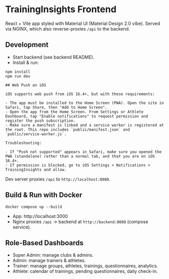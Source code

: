 # TrainingInsights Frontend

React + Vite app styled with Material UI (Material Design 2.0 vibe). Served via NGINX, which also reverse-proxies `/api` to the backend.

## Development
- Start backend (see backend README).
- Install & run:
```
npm install
npm run dev

## Web Push on iOS

iOS supports web push from iOS 16.4+, but with these requirements:

- The app must be installed to the Home Screen (PWA). Open the site in Safari, tap Share, then "Add to Home Screen".
- Open the app from the Home Screen. From Settings or Athlete Dashboard, tap "Enable notifications" to request permission and register the push subscription.
- Make sure a manifest is linked and a service worker is registered at the root. This repo includes `public/manifest.json` and `public/service-worker.js`.

Troubleshooting:

- If "Push not supported" appears in Safari, make sure you opened the PWA (standalone) rather than a normal tab, and that you are on iOS 16.4+.
- If permission is blocked, go to iOS Settings > Notifications > TrainingInsights and allow.

```
Dev server proxies `/api` to `http://localhost:8080`.

## Build & Run with Docker
```
docker compose up --build
```
- App: http://localhost:3000
- Nginx proxies `/api` -> backend at `http://backend:8080` (compose service).

## Role-Based Dashboards
- Super Admin: manage clubs & admins.
- Admin: manage trainers & athletes.
- Trainer: manage groups, athletes, trainings, questionnaires, analytics.
- Athlete: calendar of trainings, pending questionnaires, daily check-in.
